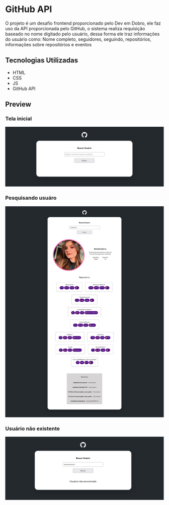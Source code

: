 # GitHub API

O projeto é um desafio frontend proporcionado pelo Dev em Dobro, ele faz uso da API proporcionada pelo GitHub, o sistema realiza requisição baseado no nome digitado pelo usuário, dessa forma ele traz informações do usuário como: Nome completo, seguidores, seguindo, repositórios, informações sobre repositórios e eventos

## Tecnologias Utilizadas

- HTML
- CSS
- JS
- GitHub API

## Preview

### Tela inicial
![Home](src/image/home.png)

### Pesquisando usuáro
![Informações do usuario](src/image/search-user.png)

### Usuário não existente
![Erro de usuario](src/image/error-user.png)

